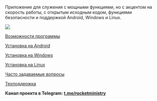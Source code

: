 Приложение для служения с мощными функциями, но с акцентом на скорость работы, с открытым исходным кодом, функциями безопасности и поддержкой Android, Windows и Linux.

![](https://lh3.googleusercontent.com/pw/AL9nZEXlB3eMqZ0noxCFohoMGkvuEiFUokEg6VDFXtLrQlmjaVKHyHb7BISJc3aOJhFcDH_C0TDi8v-s3XXSUf1u8K8AkfBN88avmuOYHvMflpY514mPe_RxjdSkLqbaqis2F3hy421ikI6PIPTgqBtAwAz0Pw=w641-h646-no?authuser=0)

[Возможности программы](https://github.com/antorix/Rocket-Ministry/wiki#возможности-программы)

[Установка на Android](https://github.com/antorix/Rocket-Ministry/wiki#android)

[Установка на Windows](https://github.com/antorix/Rocket-Ministry/wiki#windows)

[Установка на Linux](https://github.com/antorix/Rocket-Ministry/wiki#linux)

[Часто задаваемые вопросы](https://github.com/antorix/Rocket-Ministry/wiki#часто-задаваемые-вопросы)

[Техподдержка](https://github.com/antorix/Rocket-Ministry/wiki#обратная-связь)

**Канал проекта в Telegram: [t.me/rocketministry](https://t.me/rocketministry)**
